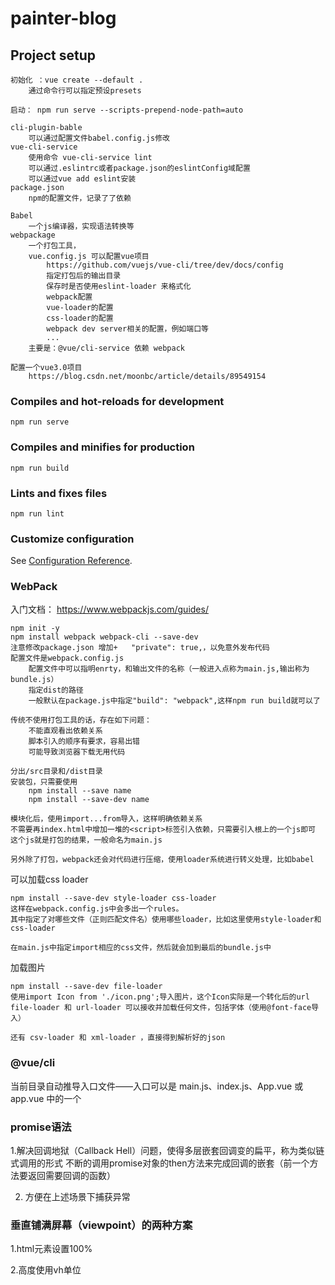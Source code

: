 # painter-blog

## Project setup
```
初始化 ：vue create --default .
    通过命令行可以指定预设presets

启动： npm run serve --scripts-prepend-node-path=auto

cli-plugin-bable 
    可以通过配置文件babel.config.js修改
vue-cli-service 
    使用命令 vue-cli-service lint 
    可以通过.eslintrc或者package.json的eslintConfig域配置
    可以通过vue add eslint安装
package.json
    npm的配置文件，记录了了依赖

Babel
    一个js编译器，实现语法转换等
webpackage
    一个打包工具，
    vue.config.js 可以配置vue项目
        https://github.com/vuejs/vue-cli/tree/dev/docs/config
        指定打包后的输出目录
        保存时是否使用eslint-loader 来格式化
        webpack配置
        vue-loader的配置
        css-loader的配置
        webpack dev server相关的配置，例如端口等
        ...
    主要是：@vue/cli-service 依赖 webpack
    
配置一个vue3.0项目
    https://blog.csdn.net/moonbc/article/details/89549154

```

### Compiles and hot-reloads for development
```
npm run serve
```

### Compiles and minifies for production
```
npm run build
```

### Lints and fixes files
```
npm run lint
```

### Customize configuration
See [Configuration Reference](https://cli.vuejs.org/config/).

### WebPack
入门文档：
https://www.webpackjs.com/guides/
```
npm init -y
npm install webpack webpack-cli --save-dev
注意修改package.json 增加+   "private": true,，以免意外发布代码
配置文件是webpack.config.js
    配置文件中可以指明enrty，和输出文件的名称（一般进入点称为main.js,输出称为bundle.js）
    指定dist的路径
    一般默认在package.js中指定"build": "webpack",这样npm run build就可以了
    
传统不使用打包工具的话，存在如下问题：
    不能直观看出依赖关系
    脚本引入的顺序有要求，容易出错
    可能导致浏览器下载无用代码

分出/src目录和/dist目录
安装包，只需要使用
    npm install --save name
    npm install --save-dev name

模块化后，使用import...from导入，这样明确依赖关系
不需要再index.html中增加一堆的<script>标签引入依赖，只需要引入根上的一个js即可
这个js就是打包的结果，一般命名为main.js

另外除了打包，webpack还会对代码进行压缩，使用loader系统进行转义处理，比如babel

```
可以加载css loader
```
npm install --save-dev style-loader css-loader
这样在webpack.config.js中会多出一个rules。
其中指定了对哪些文件（正则匹配文件名）使用哪些loader，比如这里使用style-loader和css-loader

在main.js中指定import相应的css文件，然后就会加到最后的bundle.js中
```
加载图片
```
npm install --save-dev file-loader
使用import Icon from './icon.png';导入图片，这个Icon实际是一个转化后的url
file-loader 和 url-loader 可以接收并加载任何文件，包括字体（使用@font-face导入）

还有 csv-loader 和 xml-loader ，直接得到解析好的json
```

### @vue/cli
当前目录自动推导入口文件——入口可以是 main.js、index.js、App.vue 或 app.vue 中的一个

### promise语法
1.解决回调地狱（Callback Hell）问题，使得多层嵌套回调变的扁平，称为类似链式调用的形式
不断的调用promise对象的then方法来完成回调的嵌套（前一个方法要返回需要回调的函数）

2. 方便在上述场景下捕获异常


### 垂直铺满屏幕（viewpoint）的两种方案
1.html元素设置100%

2.高度使用vh单位